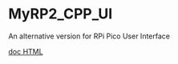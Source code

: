 # MyRP2_CPP_UI
An alternative version for RPi Pico User Interface

[doc HTML](https://html-preview.github.io/?https://github.com/xiansnn/MyRP2_CPP_UI/blob/uicore/doc/html/index.html#/)


